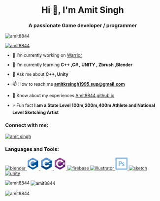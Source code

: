 <h1 align="center">Hi 👋, I'm Amit Singh</h1>
<h3 align="center">A passionate Game developer / programmer</h3>

<p align="left"> <img src="https://komarev.com/ghpvc/?username=amit8844&label=Profile%20views&color=0e75b6&style=flat" alt="amit8844" /> </p>

<p align="left"> <a href="https://github.com/ryo-ma/github-profile-trophy"><img src="https://github-profile-trophy.vercel.app/?username=amit8844" alt="amit8844" /></a> </p>

- 🔭 I’m currently working on [Warrior](https://github.com/Amit8844/Warrior)

- 🌱 I’m currently learning **C++ ,C# , UNITY , Zbrush ,Blender**

- 💬 Ask me about **C++, Unity**

- 📫 How to reach me **amitkrsingh1995.sup@gmail.com**

- 📄 Know about my experiences [Amit8844.github.io](Amit8844.github.io)

- ⚡ Fun fact **I am a State Level 100m,200m,400m Athlete and National Level Sketching Artist**

<h3 align="left">Connect with me:</h3>
<p align="left">
<a href="https://linkedin.com/in/amit singh" target="blank"><img align="center" src="https://raw.githubusercontent.com/rahuldkjain/github-profile-readme-generator/master/src/images/icons/Social/linked-in-alt.svg" alt="amit singh" height="30" width="40" /></a>
</p>

<h3 align="left">Languages and Tools:</h3>
<p align="left"> <a href="https://www.blender.org/" target="_blank" rel="noreferrer"> <img src="https://download.blender.org/branding/community/blender_community_badge_white.svg" alt="blender" width="40" height="40"/> </a> <a href="https://www.cprogramming.com/" target="_blank" rel="noreferrer"> <img src="https://raw.githubusercontent.com/devicons/devicon/master/icons/c/c-original.svg" alt="c" width="40" height="40"/> </a> <a href="https://www.w3schools.com/cpp/" target="_blank" rel="noreferrer"> <img src="https://raw.githubusercontent.com/devicons/devicon/master/icons/cplusplus/cplusplus-original.svg" alt="cplusplus" width="40" height="40"/> </a> <a href="https://www.w3schools.com/cs/" target="_blank" rel="noreferrer"> <img src="https://raw.githubusercontent.com/devicons/devicon/master/icons/csharp/csharp-original.svg" alt="csharp" width="40" height="40"/> </a> <a href="https://firebase.google.com/" target="_blank" rel="noreferrer"> <img src="https://www.vectorlogo.zone/logos/firebase/firebase-icon.svg" alt="firebase" width="40" height="40"/> </a> <a href="https://www.adobe.com/in/products/illustrator.html" target="_blank" rel="noreferrer"> <img src="https://www.vectorlogo.zone/logos/adobe_illustrator/adobe_illustrator-icon.svg" alt="illustrator" width="40" height="40"/> </a> <a href="https://www.photoshop.com/en" target="_blank" rel="noreferrer"> <img src="https://raw.githubusercontent.com/devicons/devicon/master/icons/photoshop/photoshop-line.svg" alt="photoshop" width="40" height="40"/> </a> <a href="https://www.sketch.com/" target="_blank" rel="noreferrer"> <img src="https://www.vectorlogo.zone/logos/sketchapp/sketchapp-icon.svg" alt="sketch" width="40" height="40"/> </a> <a href="https://unity.com/" target="_blank" rel="noreferrer"> <img src="https://www.vectorlogo.zone/logos/unity3d/unity3d-icon.svg" alt="unity" width="40" height="40"/> </a> </p>

<p><img align="left" src="https://github-readme-stats.vercel.app/api/top-langs?username=amit8844&show_icons=true&locale=en&layout=compact" alt="amit8844" /></p>

<p>&nbsp;<img align="center" src="https://github-readme-stats.vercel.app/api?username=amit8844&show_icons=true&locale=en" alt="amit8844" /></p>

<p><img align="center" src="https://github-readme-streak-stats.herokuapp.com/?user=amit8844&" alt="amit8844" /></p>

